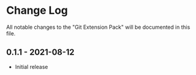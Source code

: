 # Change Log

All notable changes to the "Git Extension Pack" will be documented in this file.

## 0.1.1 - 2021-08-12

- Initial release
